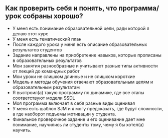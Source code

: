 ## Как проверить себя и понять, что программа/урок собраны хорошо?

- У меня есть понимание образовательной цели, ради которой я делаю этот курс
- У меня есть тематический план
- После каждого урока у меня есть описание образовательных результатов студентов
- Задание направлены на приобретение навыков, которые прописаны в образовательных результатов
- Мои занятия разнообразные и учитывают разные типы активности от лекций до командных работ
- Мои уроки не слишком длинные и не слишком короткие
- Модель и методы обучения отвечают образовательным целям и образовательным результатам
- Я выстроил(а) такую программу по динамике, где все этапы соответствуют модели SSDL
- Моя программа включает в себя разные виды оценивая
- У меня есть шаблон SJM и я могу предсказать, где будут сложности, а где наоборот подъемы мотивации у студента.
- Финальное проверочное задание и его оценивание дает мне понимание, научились ли студенты тому, чему я бы хотел(а) научить.

